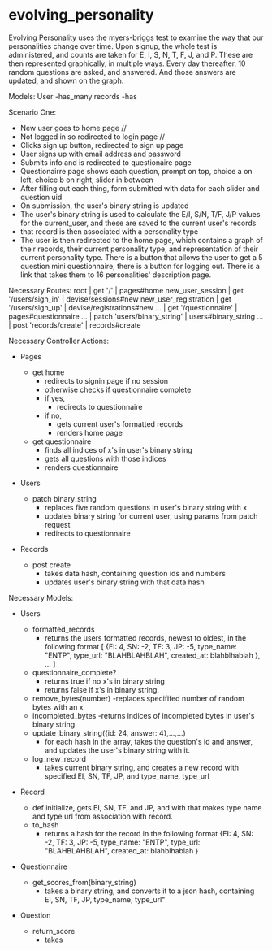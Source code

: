 evolving_personality
====================
Evolving Personality uses the myers-briggs test to examine the way that our personalities change over time.
Upon signup, the whole test is administered, and counts are taken for E, I, S, N, T, F, J, and P.
These are then represented graphically, in multiple ways. 
Every day thereafter, 10 random questions are asked, and answered. And those answers are updated, and shown on the graph.

Models:
	User
		-has_many records
		-has 

Scenario One:
- New user goes to home page //
- Not logged in so redirected to login page //
- Clicks sign up button, redirected to sign up page 
- User signs up with email address and password
- Submits info and is redirected to questionaire page
- Questionairre page shows each question, prompt on top, choice a on left, choice b on right, slider in between
- After filling out each thing, form submitted with data for each slider and question uid
- On submission, the user's binary string is updated
- The user's binary string is used to calculate the E/I, S/N, T/F, J/P values for the current_user, and these are saved to the current user's records
- that record is then associated with a personality type
- The user is then redirected to the home page, which contains a graph of their records, their current personality type, and representation of their current personality type. There is a button that allows the user to get a 5 question mini questionnaire, there is a button for logging out. There is a link that takes them to 16 personalities' description page.

Necessary Routes:
root | get '/' | pages#home
new_user_session | get '/users/sign_in' | devise/sessions#new
new_user_registration | get '/users/sign_up' | devise/registrations#new
... | get '/questionnaire' | pages#questionnaire
... | patch 'users/binary_string' | users#binary_string
... | post 'records/create' | records#create

Necessary Controller Actions:
- Pages
	- get home
		- redirects to signin page if no session 
		- otherwise checks if questionnaire complete
		- if yes, 
			- redirects to questionnaire
		- if no, 
			- gets current user's formatted records
			- renders home page 
	- get questionnaire
		- finds all indices of x's in user's binary string
		- gets all questions with those indices 
		- renders questionnaire

- Users
	- patch binary_string
		- replaces five random questions in user's binary string with x
		-	updates binary string for current user, using params from patch request
		- redirects to questionnaire

- Records
	- post create 
		- takes data hash, containing question ids and numbers
		- updates user's binary string with that data hash

Necessary Models:
- Users
	- formatted_records
		- returns the users formatted records, newest to oldest, in the following format [ {EI: 4, SN: -2, TF: 3, JP: -5, type_name: "ENTP", type_url: "BLAHBLAHBLAH", created_at: blahblhablah }, ... ]
	- questionnaire_complete?
		- returns true if no x's in binary string 
		- returns false if x's in binary string.
	- remove_bytes(number)
		-replaces specififed number of random bytes with an x
	- incompleted_bytes
		-returns indices of incompleted bytes in user's binary string
	- update_binary_string({id: 24, answer: 4},...,...)
		- for each hash in the array, takes the question's id and answer, and updates the user's binary string with it.
	- log_new_record
		- takes current binary string, and creates a new record with specified EI, SN, TF, JP, and type_name, type_url

- Record
	- def initialize, gets EI, SN, TF, and JP, and with that makes type name and type url from association with record.
	- to_hash
		- returns a hash for the record in the following format {EI: 4, SN: -2, TF: 3, JP: -5, type_name: "ENTP", type_url: "BLAHBLAHBLAH", created_at: blahblhablah }

- Questionnaire
	- get_scores_from(binary_string)
		- takes a binary string, and converts it to a json hash, containing EI, SN, TF, JP, type_name, type_url"

- Question
	- return_score
		- takes 